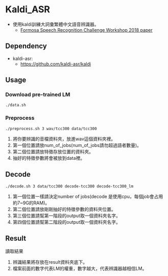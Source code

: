 # Kaldi_ASR
* 使用kaldi訓練大詞彙繁體中文語音辨識器。
    * [Formosa Speech Recognition Challenge Workshop 2018 paper](https://drive.google.com/file/d/15inv3RHf9bTxwhwqrXwWbqNcxAfDgoxl/view)
## Dependency
* kaldi-asr:
    * https://github.com/kaldi-asr/kaldi

## Usage
  ### Download pre-trained LM
 
```
./data.sh
```
  ### Preprocess
```
./preprocess.sh 3 wav/tcc300 data/tcc300
```
1. 將你要辨識的音檔資料夾，放進wav這個資料夾裡。
1. 第一個位置請放num_of_jobs(num_of_jobs請勿超過語者數量)。
2. 第二個位置請放特徵存放位置的資料夾。
3. 抽好的特徵參數將會被放到data裡。
## Decode
```
./decode.sh 3 data/tcc300 decode-tcc300 decode-tcc300_lm
```
  
1. 第一個位置一樣請決定number of jobs(decode 是使用cpu，每個job會占用約7~9G的RAM)。
2. 第二個位置請放剛剛抽好的特徵參數的資料夾位置。
3. 第三個位置請幫第一階段的output取一個資料夾名字。
4. 第四個位置請幫第二階段的output取一個資料夾名字。

## Result
讀取結果
1. 辨識結果將存放在result資料夾底下。
2. 檔案前面的數字代表LM的權重，數字越大，代表辨識器越相信LM。
